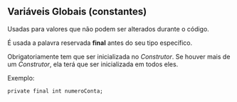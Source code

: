 ## Variáveis Globais (constantes)

Usadas para valores que não podem ser alterados durante o código.

É usada a palavra reservada **final** antes do seu tipo específico.

Obrigatoriamente tem que ser inicializada no _Construtor_. Se houver mais de um _Construtor_, ela terá que ser inicializada em todos eles.

Exemplo:
```(java)
private final int numeroConta;
```